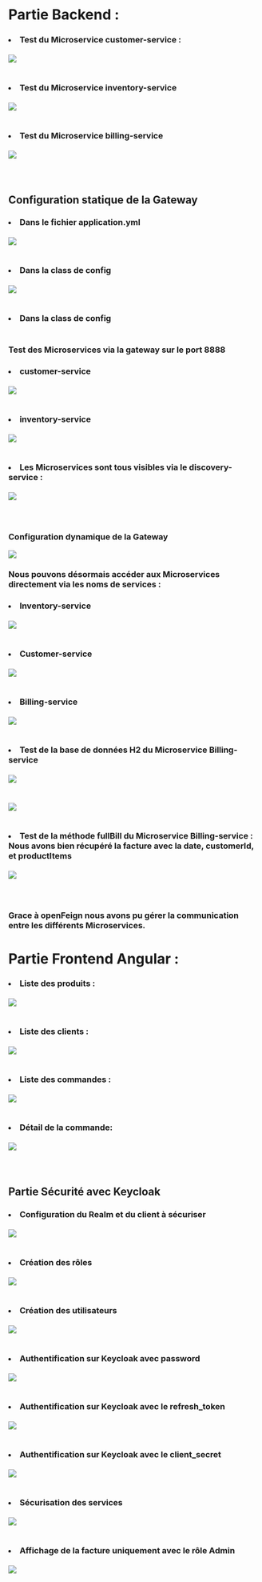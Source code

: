<h1> Partie Backend : </h1>

<h3>
<li>Test du Microservice customer-service : </li><br>
<img src="Captures/Capture d’écran 2023-02-10 à 12.58.37.png"/>
<br><br><br>
<li> Test du Microservice inventory-service  </li><br>
<img src="Captures/Capture d’écran 2023-02-10 à 13.02.06.png"/>
<br><br><br>
<li> Test du Microservice billing-service   </li><br>
<img src="Captures/Capture d’écran 2023-02-10 à 13.05.11.png"/>
<br><br><br>

<h2> Configuration statique de la Gateway </h2>
<h3>
<li>Dans le fichier application.yml   </li><br>
<img src="Captures/Capture d’écran 2023-02-10 à 13.19.21.png"/>
<br><br><br>
<li>Dans la class de config    </li><br>
<img src="Captures/Capture d’écran 2023-02-10 à 13.45.00.png"/>
<br><br><br>
<li>Dans la class de config    </li><br>
<h3> Test des Microservices via la gateway sur le port 8888  </h3>
<h3>
<li>customer-service   </li><br>
<img src="Captures/Capture d’écran 2023-02-10 à 13.46.46.png"/>
<br><br><br>
<li>inventory-service</li><br>
<img src="Captures/Capture d’écran 2023-02-10 à 13.48.13.png"/>
<br><br><br>
<li>Les Microservices sont tous visibles via le discovery-service : </li><br>
<img src="Captures/Capture d’écran 2023-02-10 à 13.06.55.png"/>
<br><br><br>
<h3> Configuration dynamique de la Gateway  </h3>
<img src="Captures/Capture d’écran 2023-02-10 à 13.54.26.png"/>
<h3>Nous pouvons désormais accéder aux Microservices directement via les noms de services : </h3>
<h3>
<li>Inventory-service </li><br>
<img src="Captures/Capture d’écran 2023-02-10 à 13.56.31.png"/>
<br><br><br>
<li>Customer-service</li><br>
<img src="Captures/Capture d’écran 2023-02-10 à 13.57.49.png"/>
<br><br><br>
<li>Billing-service</li><br>
<img src="Captures/Capture d’écran 2023-02-10 à 14.02.29.png"/>
<br><br><br>
<li>	Test de la base de données H2 du Microservice Billing-service</li><br>
<img src="Captures/Capture d’écran 2023-02-10 à 15.31.49.png"/>
<br><br><br>
<img src="Captures/Capture d’écran 2023-02-10 à 15.33.53.png"/>
<br><br><br>
<li>Test de la méthode fullBill du Microservice Billing-service : Nous avons bien récupéré la facture avec la date, customerId, et productItems </li><br>
<img src="Captures/Capture d’écran 2023-02-10 à 15.52.51.png"/>
<br><br><br>
<h3>Grace à openFeign nous avons pu gérer la communication entre les différents Microservices. </h3>

<h1> Partie Frontend Angular : </h1>
<h3>
<li>	Liste des produits : </li><br>
<img src="Captures/Capture d’écran 2023-02-10 à 17.21.23.png"/>
<br><br><br>
<li>	Liste des clients : </li><br>
<img src="Captures/Capture d’écran 2023-02-10 à 17.22.55.png"/>
<br><br><br>
<li> Liste des commandes : </li><br>
<img src="Captures/Capture d’écran 2023-02-10 à 17.32.51.png"/>
<br><br><br>
<li> Détail de la commande: </li><br>
<img src="Captures/Capture d’écran 2023-02-10 à 17.33.56.png"/>
<br><br><br>
<h2>Partie Sécurité avec Keycloak</h2>
<h3>
<li> 	Configuration du Realm et du client à sécuriser </li><br>
<img src="Captures/Capture d’écran 2023-02-10 à 17.50.57.png"/>
<br><br><br>
<li>Création des rôles  </li><br>
<img src="Captures/Capture d’écran 2023-02-10 à 17.53.08.png"/>
<br><br><br>
<li>Création des utilisateurs   </li><br>
<img src="Captures/Capture d’écran 2023-02-10 à 17.54.10.png"/>
<br><br><br>
<li>Authentification sur Keycloak avec password   </li><br>
<img src="Captures/Capture d’écran 2023-01-23 à 21.13.25.png"/>
<br><br><br>
<li>	Authentification sur Keycloak avec le refresh_token   </li><br>
<img src="Captures/Capture d’écran 2023-01-23 à 21.24.30.png"/>
<br><br><br>
<li>	Authentification sur Keycloak avec le client_secret   </li><br>
<img src="Captures/Capture d’écran 2023-02-12 à 01.37.55.png"/>
<br><br><br>
<li>	Sécurisation des services  </li><br>
<img src="Captures/Capture d’écran 2023-02-12 à 02.44.43.png"/>
<br><br><br>
<li>	Affichage de la facture uniquement avec le rôle Admin  </li><br>
<img src="Captures/Capture d’écran 2023-02-12 à 02.46.15.png"/>
<br><br><br>